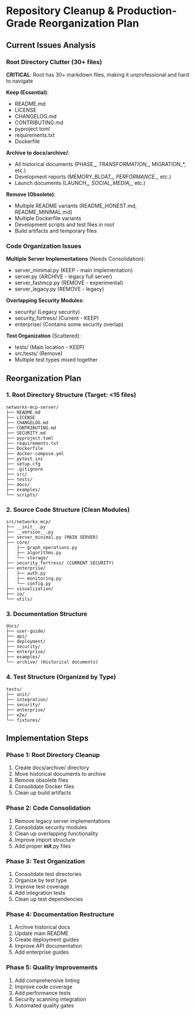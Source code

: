 # Repository Cleanup & Production-Grade Reorganization Plan

## Current Issues Analysis

### Root Directory Clutter (30+ files)
**CRITICAL**: Root has 30+ markdown files, making it unprofessional and hard to navigate

**Keep (Essential)**:
- README.md
- LICENSE
- CHANGELOG.md
- CONTRIBUTING.md
- pyproject.toml
- requirements.txt
- Dockerfile

**Archive to docs/archive/**:
- All historical documents (PHASE_*, TRANSFORMATION_*, MIGRATION_*, etc.)
- Development reports (MEMORY_BLOAT_*, PERFORMANCE_*, etc.)
- Launch documents (LAUNCH_*, SOCIAL_MEDIA_*, etc.)

**Remove (Obsolete)**:
- Multiple README variants (README_HONEST.md, README_MINIMAL.md)
- Multiple Dockerfile variants
- Development scripts and test files in root
- Build artifacts and temporary files

### Code Organization Issues

**Multiple Server Implementations** (Needs Consolidation):
- server_minimal.py (KEEP - main implementation)
- server.py (ARCHIVE - legacy full server)
- server_fastmcp.py (REMOVE - experimental)
- server_legacy.py (REMOVE - legacy)

**Overlapping Security Modules**:
- security/ (Legacy security)
- security_fortress/ (Current - KEEP)
- enterprise/ (Contains some security overlap)

**Test Organization** (Scattered):
- tests/ (Main location - KEEP)
- src/tests/ (Remove)
- Multiple test types mixed together

## Reorganization Plan

### 1. Root Directory Structure (Target: <15 files)
```
networkx-mcp-server/
├── README.md
├── LICENSE  
├── CHANGELOG.md
├── CONTRIBUTING.md
├── SECURITY.md
├── pyproject.toml
├── requirements.txt
├── Dockerfile
├── docker-compose.yml
├── pytest.ini
├── setup.cfg
├── .gitignore
├── src/
├── tests/
├── docs/
├── examples/
└── scripts/
```

### 2. Source Code Structure (Clean Modules)
```
src/networkx_mcp/
├── __init__.py
├── __version__.py
├── server_minimal.py (MAIN SERVER)
├── core/
│   ├── graph_operations.py
│   ├── algorithms.py
│   └── storage/
├── security_fortress/ (CURRENT SECURITY)
├── enterprise/
│   ├── auth.py
│   ├── monitoring.py
│   └── config.py
├── visualization/
├── io/
└── utils/
```

### 3. Documentation Structure
```
docs/
├── user-guide/
├── api/
├── deployment/
├── security/
├── enterprise/
├── examples/
└── archive/ (Historical documents)
```

### 4. Test Structure (Organized by Type)
```
tests/
├── unit/
├── integration/
├── security/
├── enterprise/
├── e2e/
└── fixtures/
```

## Implementation Steps

### Phase 1: Root Directory Cleanup
1. Create docs/archive/ directory
2. Move historical documents to archive
3. Remove obsolete files
4. Consolidate Docker files
5. Clean up build artifacts

### Phase 2: Code Consolidation  
1. Remove legacy server implementations
2. Consolidate security modules
3. Clean up overlapping functionality
4. Improve import structure
5. Add proper __init__.py files

### Phase 3: Test Organization
1. Consolidate test directories
2. Organize by test type
3. Improve test coverage
4. Add integration tests
5. Clean up test dependencies

### Phase 4: Documentation Restructure
1. Archive historical docs
2. Update main README
3. Create deployment guides
4. Improve API documentation
5. Add enterprise guides

### Phase 5: Quality Improvements
1. Add comprehensive linting
2. Improve code coverage
3. Add performance tests
4. Security scanning integration
5. Automated quality gates